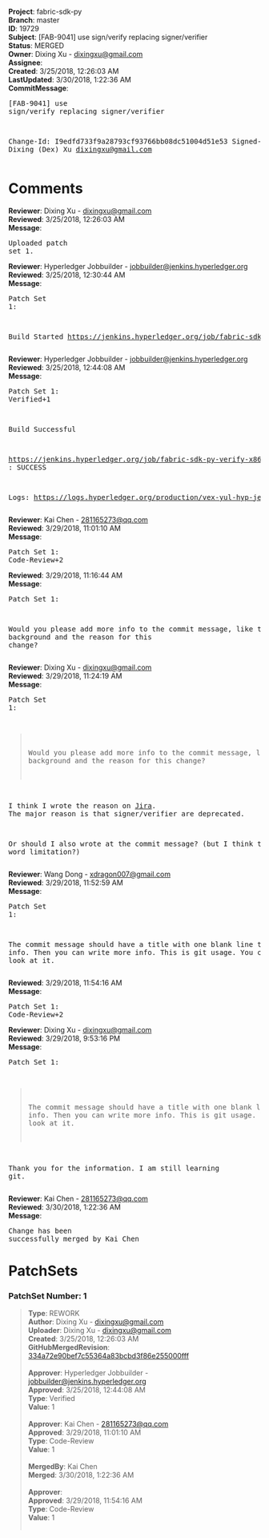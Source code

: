 <strong>Project</strong>: fabric-sdk-py<br><strong>Branch</strong>: master<br><strong>ID</strong>: 19729<br><strong>Subject</strong>: [FAB-9041] use sign/verify replacing signer/verifier<br><strong>Status</strong>: MERGED<br><strong>Owner</strong>: Dixing Xu - dixingxu@gmail.com<br><strong>Assignee</strong>:<br><strong>Created</strong>: 3/25/2018, 12:26:03 AM<br><strong>LastUpdated</strong>: 3/30/2018, 1:22:36 AM<br><strong>CommitMessage</strong>:<br><pre>[FAB-9041] use sign/verify replacing signer/verifier

Change-Id: I9edfd733f9a28793cf93766bb08dc51004d51e53
Signed-off-by: Dixing (Dex) Xu <dixingxu@gmail.com>
</pre><h1>Comments</h1><strong>Reviewer</strong>: Dixing Xu - dixingxu@gmail.com<br><strong>Reviewed</strong>: 3/25/2018, 12:26:03 AM<br><strong>Message</strong>: <pre>Uploaded patch set 1.</pre><strong>Reviewer</strong>: Hyperledger Jobbuilder - jobbuilder@jenkins.hyperledger.org<br><strong>Reviewed</strong>: 3/25/2018, 12:30:44 AM<br><strong>Message</strong>: <pre>Patch Set 1:

Build Started https://jenkins.hyperledger.org/job/fabric-sdk-py-verify-x86_64/397/</pre><strong>Reviewer</strong>: Hyperledger Jobbuilder - jobbuilder@jenkins.hyperledger.org<br><strong>Reviewed</strong>: 3/25/2018, 12:44:08 AM<br><strong>Message</strong>: <pre>Patch Set 1: Verified+1

Build Successful 

https://jenkins.hyperledger.org/job/fabric-sdk-py-verify-x86_64/397/ : SUCCESS

Logs: https://logs.hyperledger.org/production/vex-yul-hyp-jenkins-3/fabric-sdk-py-verify-x86_64/397</pre><strong>Reviewer</strong>: Kai Chen - 281165273@qq.com<br><strong>Reviewed</strong>: 3/29/2018, 11:01:10 AM<br><strong>Message</strong>: <pre>Patch Set 1: Code-Review+2</pre><strong>Reviewed</strong>: 3/29/2018, 11:16:44 AM<br><strong>Message</strong>: <pre>Patch Set 1:

Would you please add more info to the commit message, like the background and the reason for this change?</pre><strong>Reviewer</strong>: Dixing Xu - dixingxu@gmail.com<br><strong>Reviewed</strong>: 3/29/2018, 11:24:19 AM<br><strong>Message</strong>: <pre>Patch Set 1:

> Would you please add more info to the commit message, like the
 > background and the reason for this change?

I think I wrote the reason on [Jira](https://jira.hyperledger.org/projects/FAB/issues/FAB-9041). The major reason is that signer/verifier are deprecated. 

Or should I also wrote at the commit message? (but I think there is word limitation?)</pre><strong>Reviewer</strong>: Wang Dong - xdragon007@gmail.com<br><strong>Reviewed</strong>: 3/29/2018, 11:52:59 AM<br><strong>Message</strong>: <pre>Patch Set 1:

The commit message should have a title with one blank line then the info.
Then you can write more info. This is git usage. You can have a look at it.</pre><strong>Reviewed</strong>: 3/29/2018, 11:54:16 AM<br><strong>Message</strong>: <pre>Patch Set 1: Code-Review+2</pre><strong>Reviewer</strong>: Dixing Xu - dixingxu@gmail.com<br><strong>Reviewed</strong>: 3/29/2018, 9:53:16 PM<br><strong>Message</strong>: <pre>Patch Set 1:

> The commit message should have a title with one blank line then the
 > info.
 > Then you can write more info. This is git usage. You can have a
 > look at it.

Thank you for the information. I am still learning git.</pre><strong>Reviewer</strong>: Kai Chen - 281165273@qq.com<br><strong>Reviewed</strong>: 3/30/2018, 1:22:36 AM<br><strong>Message</strong>: <pre>Change has been successfully merged by Kai Chen</pre><h1>PatchSets</h1><h3>PatchSet Number: 1</h3><blockquote><strong>Type</strong>: REWORK<br><strong>Author</strong>: Dixing Xu - dixingxu@gmail.com<br><strong>Uploader</strong>: Dixing Xu - dixingxu@gmail.com<br><strong>Created</strong>: 3/25/2018, 12:26:03 AM<br><strong>GitHubMergedRevision</strong>: [334a72e90bef7c55364a83bcbd3f86e255000fff](https://github.com/hyperledger/fabric-sdk-py/commit/334a72e90bef7c55364a83bcbd3f86e255000fff)<br><br><strong>Approver</strong>: Hyperledger Jobbuilder - jobbuilder@jenkins.hyperledger.org<br><strong>Approved</strong>: 3/25/2018, 12:44:08 AM<br><strong>Type</strong>: Verified<br><strong>Value</strong>: 1<br><br><strong>Approver</strong>: Kai Chen - 281165273@qq.com<br><strong>Approved</strong>: 3/29/2018, 11:01:10 AM<br><strong>Type</strong>: Code-Review<br><strong>Value</strong>: 1<br><br><strong>MergedBy</strong>: Kai Chen<br><strong>Merged</strong>: 3/30/2018, 1:22:36 AM<br><br><strong>Approver</strong>:<br><strong>Approved</strong>: 3/29/2018, 11:54:16 AM<br><strong>Type</strong>: Code-Review<br><strong>Value</strong>: 1<br><br></blockquote>